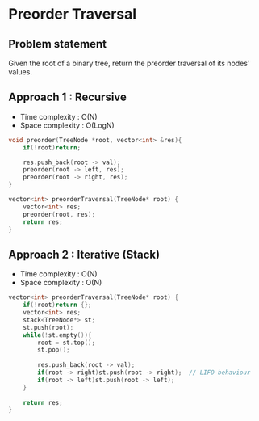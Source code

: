 # Preorder Traversal

## Problem statement

Given the root of a binary tree, return the preorder traversal of its nodes' values.

## Approach 1 : Recursive

- Time complexity : O(N)
- Space complexity : O(LogN) 

```cpp
void preorder(TreeNode *root, vector<int> &res){
    if(!root)return;

    res.push_back(root -> val);
    preorder(root -> left, res);
    preorder(root -> right, res);
}

vector<int> preorderTraversal(TreeNode* root) {
    vector<int> res;
    preorder(root, res);
    return res;
}
```

## Approach 2 : Iterative (Stack)

- Time complexity : O(N)
- Space complexity : O(N) 

```cpp
vector<int> preorderTraversal(TreeNode* root) {
    if(!root)return {};
    vector<int> res;
    stack<TreeNode*> st;
    st.push(root);
    while(!st.empty()){
        root = st.top();
        st.pop();
        
        res.push_back(root -> val);
        if(root -> right)st.push(root -> right);  // LIFO behaviour
        if(root -> left)st.push(root -> left);
    }
    
    return res;
}
```